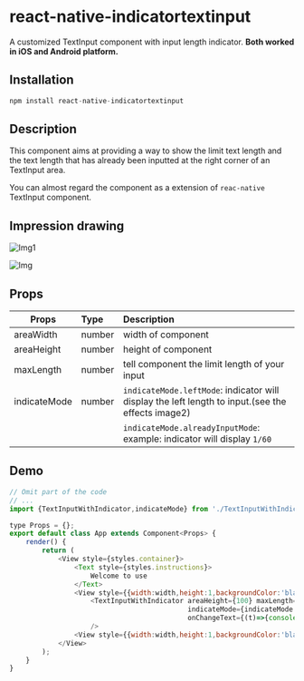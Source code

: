 # react-native-indicatortextinput
A customized TextInput component with input length indicator.
**Both worked in iOS and Android platform.**

## Installation

```js
npm install react-native-indicatortextinput
```

## Description
This component aims at providing a way to show the limit text length and the text length that has already been inputted at the right corner of an TextInput area.

You can almost regard the component as a extension of `reac-native` TextInput component.

## Impression drawing

![Img1](https://upload-images.jianshu.io/upload_images/1180547-cdce1216d2694d6f.gif?imageMogr2/auto-orient/strip%7CimageView2/2/w/316)

![Img](https://upload-images.jianshu.io/upload_images/1180547-8b0ec4de7a48d4a6.gif?imageMogr2/auto-orient/strip%7CimageView2/2/w/316)

## Props
| Props | Type | Description |
| --- | :-- | :-- |
| areaWidth | number | width of component |
| areaHeight | number | height of component |
| maxLength | number | tell component the limit length of your input |
| indicateMode | number |`indicateMode.leftMode`: indicator will display the left length to input.(see the effects image2) |
|||`indicateMode.alreadyInputMode`: example: indicator will display `1/60`  |

## Demo

``` js
// Omit part of the code
// ...
import {TextInputWithIndicator,indicateMode} from './TextInputWithIndicator';

type Props = {};
export default class App extends Component<Props> {
    render() {
        return (
            <View style={styles.container}>
                <Text style={styles.instructions}>
                    Welcome to use
                </Text>
                <View style={{width:width,height:1,backgroundColor:'black'}}/>
                    <TextInputWithIndicator areaHeight={100} maxLength={60} areaWidth={Dimensions.get('window').width}  placeholder={'please input'}
                                            indicateMode={indicateMode.alreadyInputMode} multiline={true}
                                            onChangeText={(t)=>{console.log(t)}} autoFocus={true}
                    />
                <View style={{width:width,height:1,backgroundColor:'black'}}/>
            </View>
        );
    }
}
```


